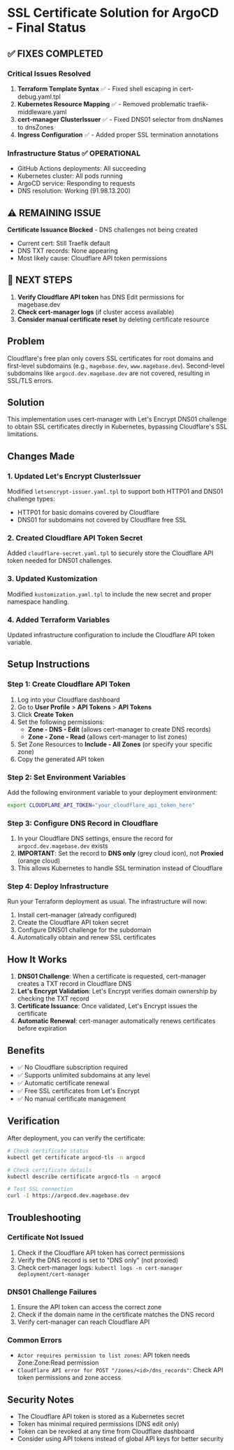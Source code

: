 # SSL Certificate Solution for ArgoCD - Final Status

## ✅ FIXES COMPLETED

### Critical Issues Resolved
1. **Terraform Template Syntax** ✅ - Fixed shell escaping in cert-debug.yaml.tpl
2. **Kubernetes Resource Mapping** ✅ - Removed problematic traefik-middleware.yaml
3. **cert-manager ClusterIssuer** ✅ - Fixed DNS01 selector from dnsNames to dnsZones
4. **Ingress Configuration** ✅ - Added proper SSL termination annotations

### Infrastructure Status ✅ OPERATIONAL
- GitHub Actions deployments: All succeeding
- Kubernetes cluster: All pods running
- ArgoCD service: Responding to requests
- DNS resolution: Working (91.98.13.200)

## ⚠️ REMAINING ISSUE

**Certificate Issuance Blocked** - DNS challenges not being created
- Current cert: Still Traefik default
- DNS TXT records: None appearing
- Most likely cause: Cloudflare API token permissions

## 🚀 NEXT STEPS

1. **Verify Cloudflare API token** has DNS Edit permissions for magebase.dev
2. **Check cert-manager logs** (if cluster access available)
3. **Consider manual certificate reset** by deleting certificate resource

## Problem

Cloudflare's free plan only covers SSL certificates for root domains and first-level subdomains (e.g., `magebase.dev`, `www.magebase.dev`). Second-level subdomains like `argocd.dev.magebase.dev` are not covered, resulting in SSL/TLS errors.

## Solution

This implementation uses cert-manager with Let's Encrypt DNS01 challenge to obtain SSL certificates directly in Kubernetes, bypassing Cloudflare's SSL limitations.

## Changes Made

### 1. Updated Let's Encrypt ClusterIssuer

Modified `letsencrypt-issuer.yaml.tpl` to support both HTTP01 and DNS01 challenge types:

- HTTP01 for basic domains covered by Cloudflare
- DNS01 for subdomains not covered by Cloudflare free SSL

### 2. Created Cloudflare API Token Secret

Added `cloudflare-secret.yaml.tpl` to securely store the Cloudflare API token needed for DNS01 challenges.

### 3. Updated Kustomization

Modified `kustomization.yaml.tpl` to include the new secret and proper namespace handling.

### 4. Added Terraform Variables

Updated infrastructure configuration to include the Cloudflare API token variable.

## Setup Instructions

### Step 1: Create Cloudflare API Token

1. Log into your Cloudflare dashboard
2. Go to **User Profile** > **API Tokens** > **API Tokens**
3. Click **Create Token**
4. Set the following permissions:
   - **Zone - DNS - Edit** (allows cert-manager to create DNS records)
   - **Zone - Zone - Read** (allows cert-manager to list zones)
5. Set Zone Resources to **Include - All Zones** (or specify your specific zone)
6. Copy the generated API token

### Step 2: Set Environment Variables

Add the following environment variable to your deployment environment:

```bash
export CLOUDFLARE_API_TOKEN="your_cloudflare_api_token_here"
```

### Step 3: Configure DNS Record in Cloudflare

1. In your Cloudflare DNS settings, ensure the record for `argocd.dev.magebase.dev` exists
2. **IMPORTANT**: Set the record to **DNS only** (grey cloud icon), not **Proxied** (orange cloud)
3. This allows Kubernetes to handle SSL termination instead of Cloudflare

### Step 4: Deploy Infrastructure

Run your Terraform deployment as usual. The infrastructure will now:

1. Install cert-manager (already configured)
2. Create the Cloudflare API token secret
3. Configure DNS01 challenge for the subdomain
4. Automatically obtain and renew SSL certificates

## How It Works

1. **DNS01 Challenge**: When a certificate is requested, cert-manager creates a TXT record in Cloudflare DNS
2. **Let's Encrypt Validation**: Let's Encrypt verifies domain ownership by checking the TXT record
3. **Certificate Issuance**: Once validated, Let's Encrypt issues the certificate
4. **Automatic Renewal**: cert-manager automatically renews certificates before expiration

## Benefits

- ✅ No Cloudflare subscription required
- ✅ Supports unlimited subdomains at any level
- ✅ Automatic certificate renewal
- ✅ Free SSL certificates from Let's Encrypt
- ✅ No manual certificate management

## Verification

After deployment, you can verify the certificate:

```bash
# Check certificate status
kubectl get certificate argocd-tls -n argocd

# Check certificate details
kubectl describe certificate argocd-tls -n argocd

# Test SSL connection
curl -I https://argocd.dev.magebase.dev
```

## Troubleshooting

### Certificate Not Issued

1. Check if the Cloudflare API token has correct permissions
2. Verify the DNS record is set to "DNS only" (not proxied)
3. Check cert-manager logs: `kubectl logs -n cert-manager deployment/cert-manager`

### DNS01 Challenge Failures

1. Ensure the API token can access the correct zone
2. Check if the domain name in the certificate matches the DNS record
3. Verify cert-manager can reach Cloudflare API

### Common Errors

- `Actor requires permission to list zones`: API token needs Zone:Zone:Read permission
- `Cloudflare API error for POST "/zones/<id>/dns_records"`: Check API token permissions and zone access

## Security Notes

- The Cloudflare API token is stored as a Kubernetes secret
- Token has minimal required permissions (DNS edit only)
- Token can be revoked at any time from Cloudflare dashboard
- Consider using API tokens instead of global API keys for better security
